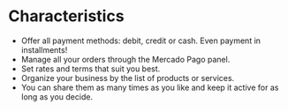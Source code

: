 # Characteristics

 - Offer all payment methods: debit, credit or cash. Even payment in installments!
 - Manage all your orders through the Mercado Pago panel.
 - Set rates and terms that suit you best.
 - Organize your business by the list of products or services.
 - You can share them as many times as you like and keep it active for as long as you decide.

